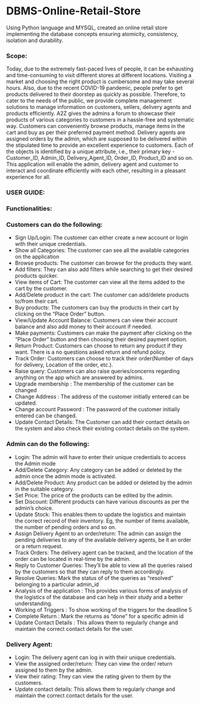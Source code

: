 # DBMS-Online-Retail-Store
Using Python language and MYSQL, created an online retail store implementing the database concepts ensuring atomicity, consistency, isolation and durability.

### Scope:
Today, due to the extremely fast-paced lives of people, it can be exhausting and time-consuming
to visit different stores at different locations. Visiting a market and choosing the right product is
cumbersome and may take several hours. Also, due to the recent COVID-19 pandemic, people
prefer to get products delivered to their doorstep as quickly as possible.
Therefore, to cater to the needs of the public, we provide complete management solutions to
manage information on customers, sellers, delivery agents and products efficiently.
A2Z gives the admins a forum to showcase their products of various categories to customers in
a hassle-free and systematic way. Customers can conveniently browse products, manage items
in the cart and buy as per their preferred payment method. Delivery agents are assigned orders
by the admin, which are supposed to be delivered within the stipulated time to provide an
excellent experience to customers. Each of the objects is identified by a unique attribute, i.e.,
their primary key - Customer_ID, Admin_ID, Delivery_Agent_ID, Order_ID, Product_ID and so
on.
This application will enable the admin, delivery agent and customer to interact and coordinate
efficiently with each other, resulting in a pleasant experience for all.


### USER GUIDE:

### Functionalities:

### Customers can do the following:
- Sign Up/Login: The customer can either create a new account or login with their
unique credentials.
- Show all Categories: The customer can see all the available categories on the
application
- Browse products: The customer can browse for the products they want.
- Add filters: They can also add filters while searching to get their desired
products quicker.
- View items of Cart: The customer can view all the items added to the cart by the
customer.
- Add/Delete product in the cart: The customer can add/delete products to/from
their cart.
- Buy products: The customers can buy the products in their cart by clicking on
the “Place Order” button.
- View/Update Account Balance: Customers can view their account balance and
also add money to their account if needed.
- Make payments: Customers can make the payment after clicking on the “Place
Order” button and then choosing their desired payment option.
- Return Product: Customers can choose to return any product if they want.
There is a no questions asked return and refund policy.
- Track Order: Customers can choose to track their order(Number of days for
delivery, Location of the order, etc.).
- Raise query: Customers can also raise queries/concerns regarding anything on
the app which are answered by admins.
- Upgrade membership : The membership of the customer can be changed
- Change Address : The address of the customer initially entered can be
updated.
- Change account Password : The password of the customer initially entered can
be changed.
- Update Contact Details: The Customer can add their contact details on the
system and also check their existing contact details on the system.

### Admin can do the following:
- Login: The admin will have to enter their unique credentials to access the Admin
mode
- Add/Delete Category: Any category can be added or deleted by the admin once
the admin mode is activated.
- Add/Delete Product: Any product can be added or deleted by the admin in the
suitable category.
- Set Price: The price of the products can be edited by the admin.
- Set Discount: Different products can have various discounts as per the admin’s
choice.
- Update Stock: This enables them to update the logistics and maintain the
correct record of their inventory. Eg, the number of items available, the number of
pending orders and so on.
- Assign Delivery Agent to an order/return: The admin can assign the pending
deliveries to any of the available delivery agents, be it an order or a return
request.
- Track Orders: The delivery agent can be tracked, and the location of the order
can be located in real-time by the admin.
- Reply to Customer Queries: They’ll be able to view all the queries raised by the
customers so that they can reply to them accordingly.
- Resolve Queries: Mark the status of of the queries as “resolved” belonging to a
particular admin_id
- Analysis of the application : This provides various forms of analysis of the
logistics of the database and can help in their study and a better understanding.
- Working of Triggers : To show working of the triggers for the deadline 5
- Complete Return : Mark the returns as “done” for a specific admin id
- Update Contact Details : This allows them to regularly change and maintain the
correct contact details for the user.

### Delivery Agent:
- Login: The delivery agent can log in with their unique credentials.
- View the assigned order/return: They can view the order/ return assigned to
them by the admin.
- View their rating: They can view the rating given to them by the customers.
- Update contact details: This allows them to regularly change and maintain the
correct contact details for the user.

